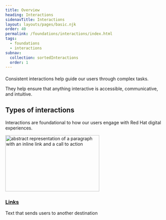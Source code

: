 ```yaml
---
title: Overview
heading: Interactions
sidenavTitle: Interactions
layout: layouts/pages/basic.njk
order: 40
permalink: /foundations/interactions/index.html
tags:
  - foundations
  - interactions
subnav:
  collection: sortedInteractions
  order: 1
---
```


<link rel="stylesheet"
      href="/assets/packages/@rhds/elements/elements/rh-tile/rh-tile-lightdom.css"
      data-helmet>

<script type="module" data-helmet>
  import '@rhds/elements/rh-tile/rh-tile.js';
</script>

<style data-helmet>
  .large-red-text {
    grid-area: h;
    font-size: var(--rh-font-size-heading-2xl);
    font-weight: var(--rh-font-weight-heading-regular);
    font-family: var(--rh-font-family-heading);
    line-height: var(--rh-line-height-heading);
    color: var(--rh-color-brand-red);
    margin-block-end: var(--rh-space-xl);
  }
</style>

<h2 class="large-red-text">Consistent interactions help guide our users through complex tasks.</h2>

They help ensure that anything interactive is accessible, communicative, and intuitive.

## Types of interactions

Interactions are foundational to how our users engage with Red Hat digital experiences.

<nav id="interactions-nav"
     class="grid sm-three-columns"
     aria-label="Interaction types">
    <rh-tile compact>
      <img alt="abstract representation of a paragraph with an inline link and a call to action"
           src="./types-of-interactions-links.svg"
           slot="image"
           width="295"
           height="176"
           style="background-color: var(--rh-color-surface-lightest);">
      <h3 slot="headline"><a href="/foundations/interactions/links">Links</a></h3>
      Text that sends users to another destination
    </rh-tile>
</nav>
